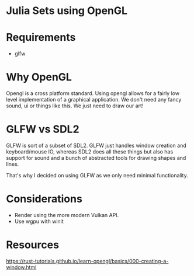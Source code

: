 # Julia Sets using OpenGL

# Requirements

- glfw

# Why OpenGL

Opengl is a cross platform standard. Using opengl allows for a fairly low level implementation of a graphical application. We don't need any fancy sound, ui or things like this. We just need to draw our art!

# GLFW vs SDL2 

GLFW is sort of a subset of SDL2. GLFW just handles window creation and keyboard/mouse IO, whereas SDL2 does all these things but also has support for sound and a bunch of abstracted tools for drawing shapes and lines.

That's why I decided on using GLFW as we only need minimal functionality.

# Considerations 

- Render using the more modern Vulkan API.
- Use wgpu with winit


# Resources
https://rust-tutorials.github.io/learn-opengl/basics/000-creating-a-window.html
